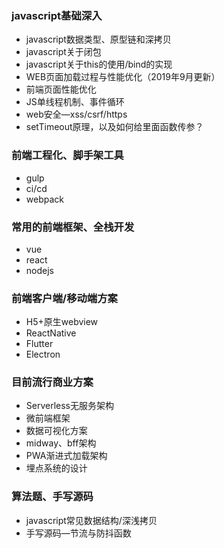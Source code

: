 ### javascript基础深入
* javascript数据类型、原型链和深拷贝
* javascript关于闭包
* javascript关于this的使用/bind的实现
* WEB页面加载过程与性能优化（2019年9月更新）
* 前端页面性能优化
* JS单线程机制、事件循环
* web安全—xss/csrf/https
* setTimeout原理，以及如何给里面函数传参？

### 前端工程化、脚手架工具
* gulp
* ci/cd
* webpack

### 常用的前端框架、全栈开发
* vue
* react
* nodejs

### 前端客户端/移动端方案
* H5+原生webview
* ReactNative
* Flutter
* Electron

### 目前流行商业方案
* Serverless无服务架构
* 微前端框架
* 数据可视化方案
* midway、bff架构
* PWA渐进式加载架构
* 埋点系统的设计


### 算法题、手写源码
* javascript常见数据结构/深浅拷贝
* 手写源码—节流与防抖函数
